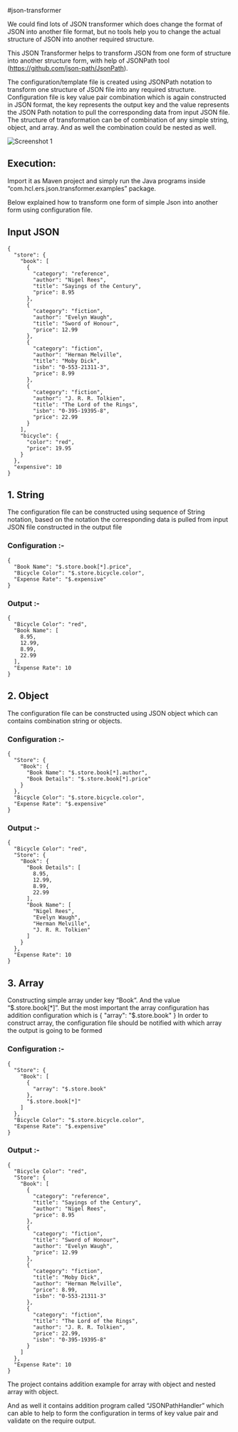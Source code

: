 #json-transformer

We could find lots of JSON transformer which does change the format of JSON into another file format, but no tools help you to change the actual structure of JSON into another required structure. 

This JSON Transformer helps to transform JSON from one form of structure into another structure form, with help of JSONPath tool (https://github.com/json-path/JsonPath). 

The configuration/template file is created using JSONPath notation to transform one structure of JSON file into any required structure. Configuration file is key value pair combination which is again constructed in JSON format, the key represents the output key and the value represents the JSON Path notation to pull the corresponding data from input JSON file.
The structure of transformation can be of combination of any simple string, object, and array. And as well the combination could be nested as well.

![Screenshot 1](https://github.com/sarathbabur/json-transformer/blob/master/img/Process.JPG)

## Execution: 
Import it as Maven project and simply run the Java programs inside “com.hcl.ers.json.transformer.examples” package. 

Below explained how to transform one form of simple Json into another form using configuration file.

## Input JSON
```
{
  "store": {
    "book": [
      {
        "category": "reference",
        "author": "Nigel Rees",
        "title": "Sayings of the Century",
        "price": 8.95
      },
      {
        "category": "fiction",
        "author": "Evelyn Waugh",
        "title": "Sword of Honour",
        "price": 12.99
      },
      {
        "category": "fiction",
        "author": "Herman Melville",
        "title": "Moby Dick",
        "isbn": "0-553-21311-3",
        "price": 8.99
      },
      {
        "category": "fiction",
        "author": "J. R. R. Tolkien",
        "title": "The Lord of the Rings",
        "isbn": "0-395-19395-8",
        "price": 22.99
      }
    ],
    "bicycle": {
      "color": "red",
      "price": 19.95
    }
  },
  "expensive": 10
}
```

## 1. String
The configuration file can be constructed using sequence of String notation, based on the notation the corresponding data is pulled from input JSON file constructed in the output file

### Configuration :-
```
{
  "Book Name": "$.store.book[*].price",
  "Bicycle Color": "$.store.bicycle.color",
  "Expense Rate": "$.expensive"
}
```
### Output :-
```
{
  "Bicycle Color": "red",
  "Book Name": [
    8.95,
    12.99,
    8.99,
    22.99
  ],
  "Expense Rate": 10
}
```

## 2. Object
The configuration file can be constructed using JSON object which can contains combination string or objects. 

### Configuration :-
```
{
  "Store": {
    "Book": {
      "Book Name": "$.store.book[*].author",
      "Book Details": "$.store.book[*].price"
    }
  },
  "Bicycle Color": "$.store.bicycle.color",
  "Expense Rate": "$.expensive"
}
```
### Output :-
```
{
  "Bicycle Color": "red",
  "Store": {
    "Book": {
      "Book Details": [
        8.95,
        12.99,
        8.99,
        22.99
      ],
      "Book Name": [
        "Nigel Rees",
        "Evelyn Waugh",
        "Herman Melville",
        "J. R. R. Tolkien"
      ]
    }
  },
  "Expense Rate": 10
}
```

## 3. Array
Constructing simple array under key “Book”. And the value “$.store.book[*]”. But the most important the array configuration has addition configuration which is 
      {
        "array": "$.store.book"
      }
In order to construct array, the configuration file should be notified with which array the output is going to be formed


### Configuration :-
```
{
  "Store": {
    "Book": [
      {
        "array": "$.store.book"
      },
      "$.store.book[*]"
    ]
  },
  "Bicycle Color": "$.store.bicycle.color",
  "Expense Rate": "$.expensive"
}
```
### Output :-
```
{
  "Bicycle Color": "red",
  "Store": {
    "Book": [
      {
        "category": "reference",
        "title": "Sayings of the Century",
        "author": "Nigel Rees",
        "price": 8.95
      },
      {
        "category": "fiction",
        "title": "Sword of Honour",
        "author": "Evelyn Waugh",
        "price": 12.99
      },
      {
        "category": "fiction",
        "title": "Moby Dick",
        "author": "Herman Melville",
        "price": 8.99,
        "isbn": "0-553-21311-3"
      },
      {
        "category": "fiction",
        "title": "The Lord of the Rings",
        "author": "J. R. R. Tolkien",
        "price": 22.99,
        "isbn": "0-395-19395-8"
      }
    ]
  },
  "Expense Rate": 10
}
```


The project contains addition example for array with object and nested array with object. 

And as well it contains addition program called “JSONPathHandler” which can able to help to form the configuration in terms of key value pair and validate on the require output.
